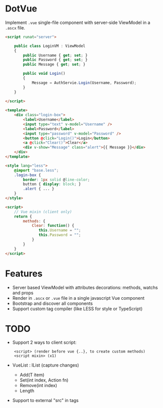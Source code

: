 # DotVue

Implement `.vue` single-file component with server-side ViewModel in a `.ascx` file.


```HTML
<script runat="server">

    public class LoginVM : ViewModel
    {
        public Username { get; set; }
        public Password { get; set; }
        public Message { get; set; }

        public void Login()
        {
            Message = AuthServie.Login(Username, Password);
        }
    }
    
</script>

<template>
    <div class="login-box">
        <label>Username</label>
        <input type="text" v-model="Username" />
        <label>Password</label>
        <input type="password" v-model="Password" />
        <button @click="Login()">Login</button>
        <a @click="Clear()">Clear</a>
        <div v-show="Message" class="alert">{{ Message }}</div>
    </div>
</template>

<style lang="less">
    @import "base.less";
    .login-box {
        border: 1px solid @line-color;
        button { display: block; }
        .alert { ... }
    }
</style>

<script>
    // Vue mixin (client only)
    return {
        methods: {
            Clear: function() {
               this.Username = "";
               this.Password = "";
            }
        }
    }
</script>
```

# Features

- Server based ViewModel with attributes decorations: methods, watchs and props
- Render in `.ascx` or `.vue` file in a single javascript Vue component
- Bootstrap and discover all components
- Support custom tag compiler (like LESS for style or TypeScript)


# TODO

- Support 2 ways to client script:
```
    <script> (render before vue {..}, to create custom methods)
    <script mixin> (x1)
```   
   
- VueList<T> : IList<T> (capture changes)    
    - Add(T item)
    - Set(int index, Action<T> fn)
    - Remove(int index)
    - Length
    
- Support to external "src" in tags
